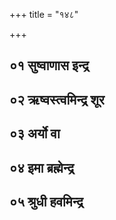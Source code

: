 +++
title = "१४८"

+++

## ०१ सुष्वाणास इन्द्र
<div class="js_include" url="/vedAH/Rk/shAkalam/saMhitA/vishvAsa-prastutiH/10/148/01_suShvANAsa_indra.md"  newLevelForH1="2" title="विश्वास-प्रस्तुतिः"> </div>
<div class="js_include" url="/vedAH/Rk/shAkalam/saMhitA/mUlam/10/148/01_suShvANAsa_indra.md"  newLevelForH1="2" title="मूलम्"> </div>
<div class="js_include" url="/vedAH/Rk/shAkalam/saMhitA/pada-pAThaH/10/148/01_suShvANAsa_indra.md"  newLevelForH1="2" title="पद-पाठः"> </div>
<div class="js_include" url="/vedAH/Rk/shAkalam/saMhitA/anukramaNikA/10/148/01_suShvANAsa_indra.md"  newLevelForH1="2" title="अनुक्रमणिका"> </div>
<div class="js_include" url="/vedAH/Rk/shAkalam/saMhitA/sAyaNa-bhAShyam/10/148/01_suShvANAsa_indra.md"  newLevelForH1="2" title="सायण-भाष्यम्"> </div>

## ०२ ऋष्वस्त्वमिन्द्र शूर
<div class="js_include" url="/vedAH/Rk/shAkalam/saMhitA/vishvAsa-prastutiH/10/148/02_RShvastvamindra_shUra.md"  newLevelForH1="2" title="विश्वास-प्रस्तुतिः"> </div>
<div class="js_include" url="/vedAH/Rk/shAkalam/saMhitA/mUlam/10/148/02_RShvastvamindra_shUra.md"  newLevelForH1="2" title="मूलम्"> </div>
<div class="js_include" url="/vedAH/Rk/shAkalam/saMhitA/pada-pAThaH/10/148/02_RShvastvamindra_shUra.md"  newLevelForH1="2" title="पद-पाठः"> </div>
<div class="js_include" url="/vedAH/Rk/shAkalam/saMhitA/anukramaNikA/10/148/02_RShvastvamindra_shUra.md"  newLevelForH1="2" title="अनुक्रमणिका"> </div>
<div class="js_include" url="/vedAH/Rk/shAkalam/saMhitA/sAyaNa-bhAShyam/10/148/02_RShvastvamindra_shUra.md"  newLevelForH1="2" title="सायण-भाष्यम्"> </div>

## ०३ अर्यो वा
<div class="js_include" url="/vedAH/Rk/shAkalam/saMhitA/vishvAsa-prastutiH/10/148/03_aryo_vA.md"  newLevelForH1="2" title="विश्वास-प्रस्तुतिः"> </div>
<div class="js_include" url="/vedAH/Rk/shAkalam/saMhitA/mUlam/10/148/03_aryo_vA.md"  newLevelForH1="2" title="मूलम्"> </div>
<div class="js_include" url="/vedAH/Rk/shAkalam/saMhitA/pada-pAThaH/10/148/03_aryo_vA.md"  newLevelForH1="2" title="पद-पाठः"> </div>
<div class="js_include" url="/vedAH/Rk/shAkalam/saMhitA/anukramaNikA/10/148/03_aryo_vA.md"  newLevelForH1="2" title="अनुक्रमणिका"> </div>
<div class="js_include" url="/vedAH/Rk/shAkalam/saMhitA/sAyaNa-bhAShyam/10/148/03_aryo_vA.md"  newLevelForH1="2" title="सायण-भाष्यम्"> </div>

## ०४ इमा ब्रह्मेन्द्र
<div class="js_include" url="/vedAH/Rk/shAkalam/saMhitA/vishvAsa-prastutiH/10/148/04_imA_brahmendra.md"  newLevelForH1="2" title="विश्वास-प्रस्तुतिः"> </div>
<div class="js_include" url="/vedAH/Rk/shAkalam/saMhitA/mUlam/10/148/04_imA_brahmendra.md"  newLevelForH1="2" title="मूलम्"> </div>
<div class="js_include" url="/vedAH/Rk/shAkalam/saMhitA/pada-pAThaH/10/148/04_imA_brahmendra.md"  newLevelForH1="2" title="पद-पाठः"> </div>
<div class="js_include" url="/vedAH/Rk/shAkalam/saMhitA/anukramaNikA/10/148/04_imA_brahmendra.md"  newLevelForH1="2" title="अनुक्रमणिका"> </div>
<div class="js_include" url="/vedAH/Rk/shAkalam/saMhitA/sAyaNa-bhAShyam/10/148/04_imA_brahmendra.md"  newLevelForH1="2" title="सायण-भाष्यम्"> </div>

## ०५ श्रुधी हवमिन्द्र
<div class="js_include" url="/vedAH/Rk/shAkalam/saMhitA/vishvAsa-prastutiH/10/148/05_shrudhI_havamindra.md"  newLevelForH1="2" title="विश्वास-प्रस्तुतिः"> </div>
<div class="js_include" url="/vedAH/Rk/shAkalam/saMhitA/mUlam/10/148/05_shrudhI_havamindra.md"  newLevelForH1="2" title="मूलम्"> </div>
<div class="js_include" url="/vedAH/Rk/shAkalam/saMhitA/pada-pAThaH/10/148/05_shrudhI_havamindra.md"  newLevelForH1="2" title="पद-पाठः"> </div>
<div class="js_include" url="/vedAH/Rk/shAkalam/saMhitA/anukramaNikA/10/148/05_shrudhI_havamindra.md"  newLevelForH1="2" title="अनुक्रमणिका"> </div>
<div class="js_include" url="/vedAH/Rk/shAkalam/saMhitA/sAyaNa-bhAShyam/10/148/05_shrudhI_havamindra.md"  newLevelForH1="2" title="सायण-भाष्यम्"> </div>
